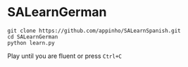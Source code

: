 # SALearnGerman

```
git clone https://github.com/appinho/SALearnSpanish.git
cd SALearnGerman
python learn.py
```

Play until you are fluent or press `Ctrl+C`